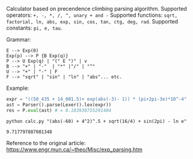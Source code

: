 Calculator based on precendence climbing parsing algorithm.
Supported operators: `+, -, *, /, ^, unary + and -`
Supported functions: `sqrt, factorial, ln, abs, exp, sin, cos, tan, ctg, deg, rad`.
Supported constants: `pi, e, tau`.

Grammar:
```
E --> Exp(0) 
Exp(p) --> P {B Exp(q)} 
P --> U Exp(q) | "(" E ")" | v
B --> "+" | "-"  | "*" |"/" | "^"
U --> "+" | "-" | F
F --> "sqrt" | "sin" | "ln" | "abs"... etc.
```
Example:
```python
expr = "((50_435 + 14_001.5)+ exp(abs(-3)- 1)) * (pi+2pi-3e)*10^-4"
ast = Parser().parse(Lexer().lex(expr))
res = P.eval(ast) # = 8.183938755291484
```
```
python calc.py "(abs(-60) + 4^2)^.5 + sqrt(16/4) + sin(2pi) - ln e"

9.717797887081348
```

Reference to the original article: https://www.engr.mun.ca/~theo/Misc/exp_parsing.htm